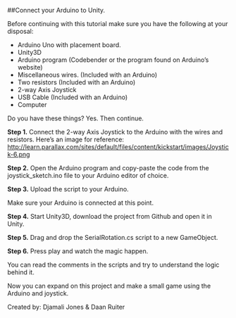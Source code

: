 ##Connect your Arduino to Unity.

Before continuing with this tutorial make sure you have the following at your disposal:

- Arduino Uno with placement board.
- Unity3D
- Arduino program (Codebender or the program found on Arduino’s website)
- Miscellaneous wires. (Included with an Arduino)
- Two resistors (Included with an Arduino)
- 2-way Axis Joystick
- USB Cable (Included with an Arduino)
- Computer

Do you have these things? Yes. Then continue.

**Step 1.** Connect the 2-way Axis Joystick to the Arduino with the wires and resistors. Here’s an image for reference: http://learn.parallax.com/sites/default/files/content/kickstart/images/Joystick-6.png

**Step 2.** Open the Arduino program and copy-paste the code from the joystick_sketch.ino file to your Arduino editor of choice.

**Step 3.** Upload the script to your Arduino.

Make sure your Arduino is connected at this point.

**Step 4.** Start Unity3D, download the project from Github and open it in Unity.

**Step 5.** Drag and drop the SerialRotation.cs script to a new GameObject.

**Step 6.** Press play and watch the magic happen.

You can read the comments in the scripts and try to understand the logic behind it.

Now you can expand on this project and make a small game using the Arduino and joystick.


Created by: Djamali Jones & Daan Ruiter
